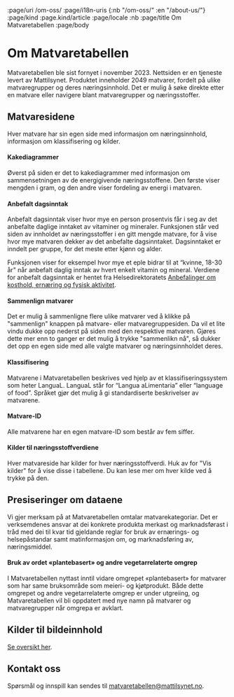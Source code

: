 :page/uri /om-oss/
:page/i18n-uris {:nb "/om-oss/" :en "/about-us/"}
:page/kind :page.kind/article
:page/locale :nb
:page/title Om Matvaretabellen
:page/body

# Om Matvaretabellen

Matvaretabellen ble sist fornyet i november 2023. Nettsiden er en tjeneste
levert av Mattilsynet. Produktet inneholder 2049 matvarer, fordelt på ulike
matvaregrupper og deres næringsinnhold. Det er mulig å søke direkte etter en
matvare eller navigere blant matvaregrupper og næringsstoffer.

## Matvaresidene

Hver matvare har sin egen side med informasjon om næringsinnhold, informasjon om
klassifisering og kilder.

#### Kakediagrammer

Øverst på siden er det to kakediagrammer med informasjon om sammensetningen av
de energigivende næringsstoffene. Den første viser mengden i gram, og den andre
viser fordeling av energi i matvaren.

#### Anbefalt dagsinntak

Anbefalt dagsinntak viser hvor mye en person prosentvis får i seg av det
anbefalte daglige inntaket av vitaminer og mineraler. Funksjonen står ved siden
av innholdet av næringsstoffer i en gitt mengde matvare, for å vise hvor mye
matvaren dekker av det anbefalte dagsinntaket. Dagsinntaket er inndelt per
gruppe, for det meste etter kjønn og alder.

Funksjonen viser for eksempel hvor mye et eple bidrar til at “kvinne, 18-30 år"
når anbefalt daglig inntak av hvert enkelt vitamin og mineral. Verdiene for
anbefalt dagsinntak er hentet fra Helsedirektoratets [Anbefalinger om kosthold,
ernæring og fysisk
aktivitet](https://www.helsedirektoratet.no/rapporter/anbefalinger-om-kosthold-ernaering-og-fysisk-aktivitet/Anbefalinger%20om%20kosthold%20ernæring%20og%20fysisk%20aktivitet.pdf/_/attachment/inline/2f5d80b2-e0f7-4071-a2e5-3b080f99d37d:2aed64b5b986acd14764b3aa7fba3f3c48547d2d/Anbefalinger%20om%20kosthold%20ernæring%20og%20fysisk%20aktivitet.pdf).

#### Sammenlign matvarer

Det er mulig å sammenligne flere ulike matvarer ved å klikke på "sammenlign"
knappen på matvare- eller matvaregruppesiden. Da vil et lite vindu dukke opp
nederst på siden med den respektive matvaren. Gjøres dette mer enn to ganger er
det mulig å trykke "sammenlikn nå", så dukker det opp en egen side med alle
valgte matvarer og næringsinnholdet deres.

#### Klassifisering

Matvarene i Matvaretabellen beskrives ved hjelp av et klassifiseringssystem som
heter LanguaL. LanguaL står for “Langua aLimentaria” eller “language of food”.
Språket gjør det mulig å gi standardiserte beskrivelser av matvarene.

#### Matvare-ID

Alle matvarene har en egen matvare-ID som består av fem siffer.

#### Kilder til næringsstoffverdiene

Hver matvareside har kilder for hver næringsstoffverdi. Huk av for "Vis kilder"
for å vise disse i tabellene. Du kan lese mer om hver kilde ved å trykke på den.

## Presiseringer om dataene

Vi gjer merksam på at Matvaretabellen omtalar matvarekategoriar. Det er
verksemdenes ansvar at dei konkrete produkta merkast og marknadsførast i tråd
med dei til kvar tid gjeldande reglar for bruk av ernærings- og helsepåstandar
samt matinformasjon om, og marknadsføring av, næringsmiddel.

#### Bruk av ordet «plantebasert» og andre vegetarrelaterte omgrep

I Matvaretabellen nyttast inntil vidare omgrepet «plantebasert» for matvarer som
har same bruksområde som meieri- og kjøtprodukt. Både dette omgrepet og andre
vegetarrelaterte omgrep er under utgreiing, og Matvaretabellen vil bli oppdatert
med nye namn på matvarer og matvaregrupper når omgrepa er avklart.

## Kilder til bildeinnhold

[Se oversikt her](/image-sources/).

## Kontakt oss

Spørsmål og innspill kan sendes til [matvaretabellen@mattilsynet.no](mailto:matvaretabellen@mattilsynet.no).
